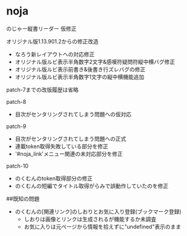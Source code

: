 noja
====

のじゃー縦書リーダー 仮修正

オリジナル版1.13.901.2からの修正改造

* なろう新レイアウトへの対応修正
* オリジナル版ルビ表示半角数字2文字&感嘆符疑問符縦中横バグ修正
* オリジナル版ルビ表示前書き&後書き行ズレバグの修正
* オリジナル版ルビ表示半角数字1文字の縦中横機能追加

patch-7までの改版履歴は省略

patch-8
* 目次がセンタリングされてしまう問題への仮対応

patch-9
* 目次がセンタリングされてしまう問題への正式
* 連載token取得失敗している部分を修正
* '#noja_link'メニュー関連の未対応部分を修正

patch-10
* のくむんのtoken取得部分の修正
* のくむんの短編でタイトル取得がらみで誤動作していたのを修正

##既知の問題
* のくむんの[関連リンク]のしおりとお気に入り登録(ブックマーク登録)
	* しおりは画像とリンクは生成されるが機能するか未調査
	* お気に入りは元ページから情報を拾えずに"undefined"表示のまま
